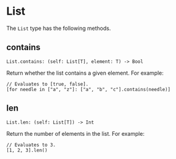 # List

The `List` type has the following methods.

## contains

    List.contains: (self: List[T], element: T) -> Bool

Return whether the list contains a given element. For example:

```rcl
// Evaluates to [true, false].
[for needle in ["a", "z"]: ["a", "b", "c"].contains(needle)]
```

## len

    List.len: (self: List[T]) -> Int

Return the number of elements in the list. For example:

```rcl
// Evaluates to 3.
[1, 2, 3].len()
```
